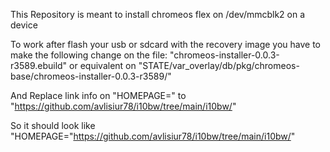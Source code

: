 
This Repository is meant to install chromeos flex on /dev/mmcblk2 on a device

To work after flash your usb or sdcard with the recovery image you have to make the following change on the file: "chromeos-installer-0.0.3-r3589.ebuild" or equivalent on "STATE/var_overlay/db/pkg/chromeos-base/chromeos-installer-0.0.3-r3589/"

And Replace link info on "HOMEPAGE=" to "https://github.com/avlisiur78/i10bw/tree/main/i10bw/"

So it should look like "HOMEPAGE="https://github.com/avlisiur78/i10bw/tree/main/i10bw/"

